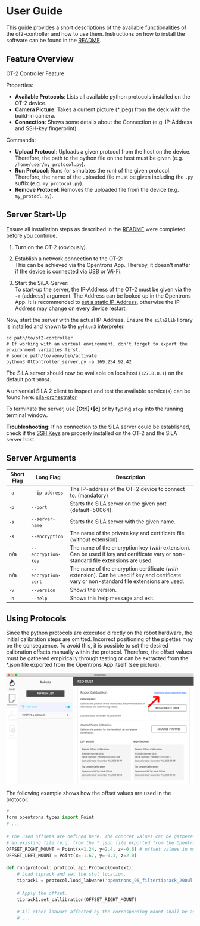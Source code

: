 # User Guide

This guide provides a short descriptions of the available functionalities of the ot2-controller and how to use them. Instructions on how to install the software can be found in the [README](../README.md).


## Feature Overview

OT-2 Controller Feature  

Properties:
- **Available Protocols**: Lists all available python protocols installed on the OT-2 device.
- **Camera Picture**: Takes a current picture (*.jpeg) from the deck with the build-in camera.
- **Connection**: Shows some details about the Connection (e.g. IP-Address and  SSH-key fingerprint).
  
Commands:
- **Upload Protocol**: Uploads a given protocol from the host on the device. Therefore, the path to the python file on the host must be given (e.g. `/home/user/my_protocol.py`).
- **Run Protocol**: Runs (or simulates the run) of the given protocol. Therefore, the name of the uploaded file must be given including the `.py` suffix (e.g. `my_protocol.py`).
- **Remove Protocol**: Removes the uploaded file from the device (e.g. `my_protocl.py`).


## Server Start-Up

Ensure all installation steps as described in the [README](../README.md) were completed before you continue.

1. Turn on the OT-2 (obviously).  

2. Establish a network connection to the OT-2:  
This can be achieved via the Opentrons App. Thereby, it doesn't matter if the device is connected via [USB](https://support.opentrons.com/en/articles/2687586-get-started-connect-to-your-ot-2-over-usb) or [Wi-Fi](https://support.opentrons.com/en/articles/2687573-get-started-connect-to-your-ot-2-over-wi-fi-optional).

3. Start the SiLA-Server:  
To start-up the server, the IP-Address of the OT-2 must be given via the `-a` (address) argument. The Address can be looked up in the Opentrons App. It is recommended to [set a static IP-Address](https://support.opentrons.com/en/articles/2934336-manually-adding-a-robot-s-ip-address), otherwise the IP-Address may change on every device restart. 

Now, start the server with the actual IP-Address. Ensure the `sila2lib` library is [installed](https://gitlab.com/SiLA2/sila_python/-/tree/feature/silacodegenerator-0.3#installation) and known to the `pyhton3` interpreter.
```
cd path/to/ot2-controller
# If working with an virtual environment, don't forget to export the environment variables first.
# source path/to/venv/bin/activate
python3 OtController_server.py -a 169.254.92.42
```

The SiLA server should now be available on localhost (`127.0.0.1`) on the default port `50064`.

A universial SiLA 2 client to inspect and test the available service(s) can be found here:
[sila-orchestrator](https://github.com/FlorianBauer/sila-orchestrator)

To terminate the server, use **[Ctrl]+[c]** or by typing `stop` into the running terminal window.

**Troubleshooting:**
If no connection to the SiLA server could be established, check if the [SSH Keys](https://support.opentrons.com/en/articles/3203681-setting-up-ssh-access-to-your-ot-2) are properly installed on the OT-2 and the SiLA server host.


## Server Arguments

| Short Flag | Long Flag  | Description             |
|------------|------------|-------------------------|
| `-a` | `--ip-address`   | The IP-address of the OT-2 device to connect to. (mandatory) |
| `-p` | `--port`         | Starts the SiLA server on the given port (default=50064). |
| `-s` | `--server-name`  | Starts the SiLA server with the given name. |
| `-X` | `--encryption`   | The name of the private key and certificate file (without extension). |
| n/a | `--encryption-key`  | The name of the encryption key (*with* extension). Can be used if key and certificate vary or non-standard file extensions are used. |
| n/a | `--encryption-cert` | The name of the encryption certificate (*with* extension). Can be used if key and certificate vary or non-standard file extensions are used. |
| `-v` | `--version`      | Shows the version. |
| `-h` | `--help`         | Shows this help message and exit. |


## Using Protocols

Since the python protocols are executed directly on the robot hardware, the initial calibration steps are omitted. Incorrect positioning of the pipettes may be the consequence. To avoid this, it is possible to set the desired calibration offsets manually within the protocol. Therefore, the offset values must be gathered empirically through testing or can be extracted from the *.json file exported from the Opentrons App itself (see picture).

![Export OT-2 calibration data](pics/ExportCalibration.png)

The following example shows how the offset values are used in the protocol:

```python
# ...
form opentrons.types import Point
# ...

# The used offsets are defined here. The concret values can be gathered manually or copied from
# an existing file (e.g. from the *.json file exported from the Opentrons App).
OFFSET_RIGHT_MOUNT = Point(x=1.24, y=2.4, z=-0.6) # offset values in mm
OFFSET_LEFT_MOUNT = Point(x=-1.67, y=-0.1, z=2.0)

def run(protocol: protocol_api.ProtocolContext):
    # Load tiprack and set the slot location.
    tiprack1 = protocol.load_labware('opentrons_96_filtertiprack_200ul', 1)

    # Apply the offset.
    tiprack1.set_callibration(OFFSET_RIGHT_MOUNT)  

    # All other labware affected by the corresponding mount shall be adjusted with `set_callibration` as well.
    # ...
```



